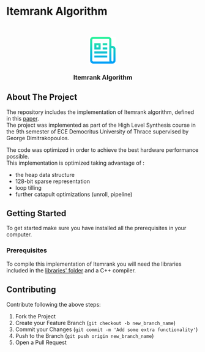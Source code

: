 # Itemrank Algorithm
 
<!-- PROJECT LOGO -->
<br />
<p align="center">
  <a href="https://github.com/othneildrew/Best-README-Template">
    <img src="logo.png" alt="Logo" width="70" height="70">
  </a>
  <h3 align="center">Itemrank Algorithm</h3>
</p>



<!-- ABOUT THE PROJECT -->
## About The Project
The repository includes the implementation of Itemrank algorithm, defined in this [paper](https://www.aaai.org/Papers/IJCAI/2007/IJCAI07-444.pdf).   
The project was implemented as part of the High Level Synthesis course in the 9th semester of ECE Democritus University of Thrace supervised by George Dimitrakopoulos.

The code was optimized in order to achieve the best hardware performance possible.  
This implementation is optimized taking advantage of :
- the heap data structure   
- 128-bit sparse representation 
- loop tilling 
- further catapult optimizations (unroll, pipeline)

<!-- GETTING STARTED -->
## Getting Started
To get started make sure you have installed all the prerequisites in your computer.

### Prerequisites
To compile this implementation of Itemrank you will need the libraries included in the [libraries' folder](https://github.com/emmanouilidisk/HLS_Project/tree/main/libraries) and a C++ compiler.


<!-- CONTRIBUTING -->
## Contributing

Contribute following the above steps:

1. Fork the Project
2. Create your Feature Branch (`git checkout -b new_branch_name`)
3. Commit your Changes (`git commit -m 'Add some extra functionality'`)
4. Push to the Branch (`git push origin new_branch_name`)
5. Open a Pull Request  

